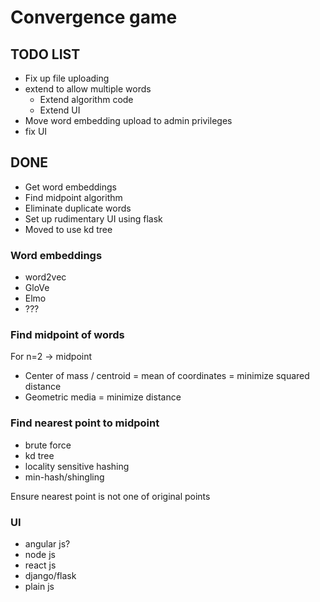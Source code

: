 # Convergence game

## TODO LIST
*  Fix up file uploading
*  extend to allow multiple words
   *  Extend algorithm code
   *  Extend UI
*  Move word embedding upload to admin privileges
*  fix UI

## DONE
*  Get word embeddings
*  Find midpoint algorithm
*  Eliminate duplicate words
*  Set up rudimentary UI using flask
*  Moved to use kd tree

### Word embeddings

*   word2vec
*   GloVe
*   Elmo
*   ???

### Find midpoint of words

For n=2 -> midpoint

*   Center of mass / centroid = mean of coordinates = minimize squared distance
*   Geometric media = minimize distance

### Find nearest point to midpoint

*   brute force
*   kd tree
*   locality sensitive hashing
*   min-hash/shingling

Ensure nearest point is not one of original points

### UI

*   angular js?
*   node js
*   react js
*   django/flask
*   plain js